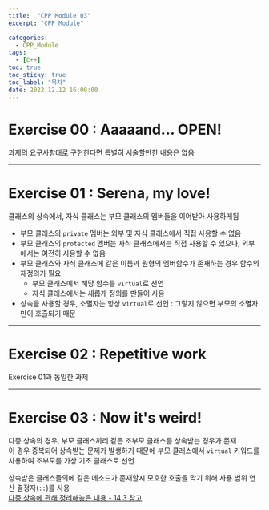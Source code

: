 ```yaml
---
title:  "CPP Module 03"
excerpt: "CPP Module"

categories:
  - CPP_Module
tags:
  - [C++]
toc: true
toc_sticky: true
toc_label: "목차"
date: 2022.12.12 16:00:00
---
```


# Exercise 00 : Aaaaand... OPEN!

과제의 요구사항대로 구현한다면 특별히 서술할만한 내용은 없음    

***

# Exercise 01 : Serena, my love!

클래스의 상속에서, 자식 클래스는 부모 클래스의 멤버들을 이어받아 사용하게됨    
* 부모 클래스의 `private` 멤버는 외부 및 자식 클래스에서 직접 사용할 수 없음
* 부모 클래스의 `protected` 멤버는 자식 클래스에서는 직접 사용할 수 있으나, 외부에서는 여전히 사용할 수 없음
* 부모 클래스와 자식 클래스에 같은 이름과 원형의 멤버함수가 존재하는 경우 함수의 재정의가 필요
	* 부모 클래스에서 해당 함수를 `virtual`로 선언
	* 자식 클래스에서는 새롭게 정의를 만들어 사용
* 상속을 사용할 경우, 소멸자는 항상 `virtual`로 선언 : 그렇지 않으면 부모의 소멸자만이 호출되기 때문

***

# Exercise 02 : Repetitive work

Exercise 01과 동일한 과제    

***

# Exercise 03 : Now it's weird!

다중 상속의 경우, 부모 클래스끼리 같은 조부모 클래스를 상속받는 경우가 존재    
이 경우 중복되어 상속받는 문제가 발생하기 때문에 부모 클래스에서 `virtual` 키워드를 사용하여 조부모를 가상 기초 클래스로 선언    

상속받은 클래스들의에 같은 메소드가 존재할시 모호한 호출을 막기 위해 사용 범위 연산 결정자(`::`)를 사용    
[다중 상속에 관해 정리해놓은 내용 - 14.3 참고](https://sueshinkr.github.io/cpp/C++-Primer-14/#143-%EB%8B%A4%EC%A4%91-%EC%83%81%EC%86%8D)    